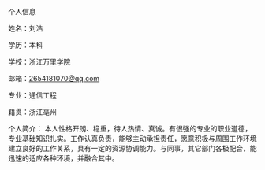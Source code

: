 个人信息

姓名：刘浩

学历：本科

学校：浙江万里学院

邮箱：2654181070@qq.com

专业：通信工程

籍贯：浙江亳州

个人简介：
本人性格开朗、稳重，待人热情、真诚。有很强的专业的职业道德，专业基础知识扎实。工作认真负责，能够主动承担责任，愿意积极与周围工作环境建立良好的工作关系，具有一定的资源协调能力。与同事，其它部门各极配合，能迅速的适应各种环境，并融合其中。
